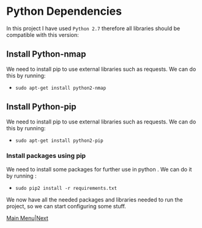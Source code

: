 # Python Dependencies

In this project I have used `Python 2.7` therefore all libraries should be compatible with this version:

## Install Python-nmap
We need to install pip to use  external libraries such as requests. We can do this by running:
 * `sudo apt-get install python2-nmap`


## Install Python-pip

We need to install pip to use  external libraries such as requests. We can do this by running:
 * `sudo apt-get install python2-pip`


### Install packages using pip

We need to install some packages for further use in python . We can do it by running :

 * `sudo pip2 install -r requirements.txt`



We now have all the needed packages and libraries needed to run the project, so we can start configuring some stuff.


[Main Menu](../README.md)|[Next](../Rpi_configs/README.md)

